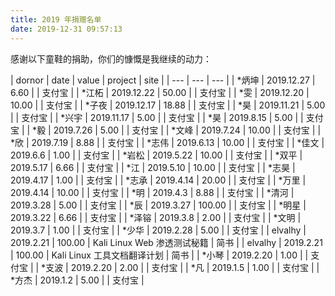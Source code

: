 ```yaml
---
title: 2019 年捐赠名单
date: 2019-12-31 09:57:13
---
```


感谢以下童鞋的捐助，你们的慷慨是我继续的动力：

| dornor | date | value | project | site |
| --- | --- | --- |
| \*炳坤 | 2019.12.27 | 6.60 |  | 支付宝 |
| \*江柘 | 2019.12.22 | 50.00 |  | 支付宝 |
| \*雯 | 2019.12.20 | 10.00 |  | 支付宝 |
| \*子夜 | 2019.12.17 | 18.88 |  | 支付宝 |
| \*昊 | 2019.11.21 | 5.00 |  | 支付宝 |
| \*兴宇 | 2019.11.17 | 5.00 |  | 支付宝 |
| \*昊 | 2019.8.15 | 5.00 |  | 支付宝 |
| \*毅 | 2019.7.26 | 5.00 |  | 支付宝 |
| \*文峰 | 2019.7.24 | 10.00 |  | 支付宝 |
| \*欣 | 2019.7.19 | 8.88 |  | 支付宝 |
| \*志伟 | 2019.6.13 | 10.00 |  | 支付宝 |
| \*佳文 | 2019.6.6 | 1.00 |  | 支付宝 |
| \*岩松 | 2019.5.22 | 10.00 |  | 支付宝 |
| \*双平 | 2019.5.17 | 6.66 |  | 支付宝 |
| \*江 | 2019.5.10 | 10.00 |  | 支付宝 |
| \*志昊 | 2019.4.17 | 1.00 |  | 支付宝 |
| \*志承 | 2019.4.14 | 20.00 |  | 支付宝 |
| \*万里 | 2019.4.14 | 10.00 |  | 支付宝 |
| \*明 | 2019.4.3 | 8.88 |  | 支付宝 |
| \*清河 | 2019.3.28 | 5.00 |  | 支付宝 |
| \*辰 | 2019.3.27 | 100.00 |  | 支付宝 |
| \*明星 | 2019.3.22 | 6.66 |  | 支付宝 |
| \*泽镕 | 2019.3.8 | 2.00 |  | 支付宝 |
| \*文明 | 2019.3.7 | 1.00 |  | 支付宝 |
| \*少华 | 2019.2.28 | 5.00 |  | 支付宝 |
| elvalhy | 2019.2.21 | 100.00 | Kali Linux Web 渗透测试秘籍 | 简书 |
| elvalhy | 2019.2.21 | 100.00 | Kali Linux 工具文档翻译计划 | 简书 |
| \*小琴 | 2019.2.20 | 1.00 |  | 支付宝 |
| \*支波 | 2019.2.20 | 2.00 |  | 支付宝 |
| \*凡 | 2019.1.5 | 1.00 |  | 支付宝 |
| \*方杰 | 2019.1.2 | 5.00 |  | 支付宝 |
